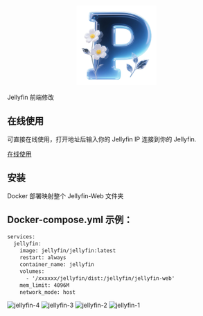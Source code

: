 <p align="center">
  <a href="https://peifeng.li"><img width="184px" alt="logo" src="https://raw.githubusercontent.com/li-peifeng/li-peifeng.github.io/refs/heads/main/logo.png" />
  </a>
</p>

Jellyfin 前端修改

## 在线使用
可直接在线使用，打开地址后输入你的 Jellyfin IP 连接到你的 Jellyfin.

[在线使用](https://isweetav.pages.dev/)

## 安装
Docker 部署映射整个 Jellyfin-Web 文件夹

## Docker-compose.yml 示例：

```
services:
  jellyfin:
    image: jellyfin/jellyfin:latest
    restart: always
    container_name: jellyfin
    volumes:
      - '/xxxxxx/jellyfin/dist:/jellyfin/jellyfin-web'
    mem_limit: 4096M
    network_mode: host
```
![jellyfin-4](https://github.com/user-attachments/assets/45e104dc-c368-4349-a0bb-dd0e8c74d2d9)
![jellyfin-3](https://github.com/user-attachments/assets/e441e5f1-4542-4bbb-9711-c56e5fec75ef)
![jellyfin-2](https://github.com/user-attachments/assets/f18c4847-537c-42ea-a227-13d7e0c7deae)
![jellyfin-1](https://github.com/user-attachments/assets/401d7634-6e83-42b3-86c7-7caa09c03a53)
